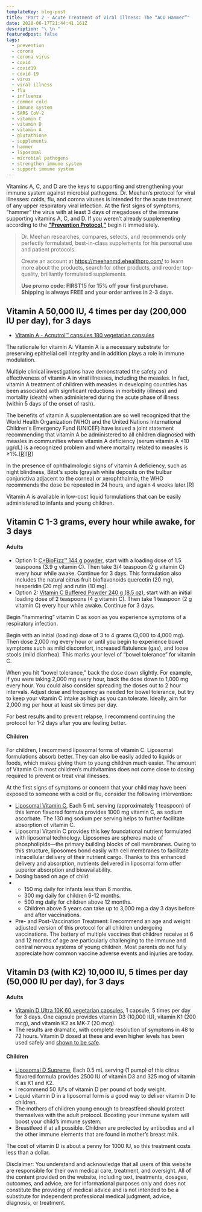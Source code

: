 ```yaml
---
templateKey: blog-post
title: "Part 2 - Acute Treatment of Viral Illness: The “ACD Hammer”"
date: 2020-06-17T21:44:41.161Z
description: "\ \n "
featuredpost: false
tags:
  - prevention
  - corona
  - corona virus
  - covid
  - covid19
  - covid-19
  - virus
  - viral illness
  - flu
  - influenza
  - common cold
  - immune system
  - SARS CoV-2
  - vitamin C
  - vitamin D
  - vitamin A
  - glutathione
  - supplements
  - hammer
  - liposomal
  - microbial pathogens
  - strengthen immune system
  - support immune system
---
```

Vitamins A, C, and D are the keys to supporting and strengthening your immune system against microbial pathogens.
Dr. Meehan’s protocol for viral Illnesses: colds, flu, and corona viruses is intended for the acute treatment of any upper respiratory viral infection. At the first signs of symptoms, “hammer” the virus with at least 3 days of megadoses of the immune supporting vitamins A, C, and D. If you weren’t already supplementing according to the <!--StartFragment-->**["Prevention Protocol,"](https://www.meehanmd.com/blog/2020-06-25-dr-meehan%E2%80%99s-protocol-for-preventing-viral-illness-colds-flu-and-covid-19/)**<!--EndFragment--> begin it immediately. 

<!--EndFragment-->

<!--StartFragment-->

> Dr. Meehan researches, compares, selects, and recommends only perfectly formulated, best-in-class supplements for his personal use and patient protocols.
>
> Create an account at <https://meehanmd.ehealthpro.com/> to learn more about the products, search for other products, and reorder top-quality, brilliantly formulated supplements.
>
> **Use promo code: FIRST15 for 15% off your first purchase.\
> Shipping is always FREE and your order arrives in 2-3 days.**

<!--EndFragment-->

<!--StartFragment-->

## Vitamin A 50,000 IU, 4 times per day (200,000 IU per day), for 3 days

<!--StartFragment-->

* [Vitamin A - Acnutrol™ capsules 180 vegetarian capsules](https://meehanmd.ehealthpro.com/products/acnutrol-capsules-180-ct)

The rationale for vitamin A: Vitamin A is a necessary substrate for preserving epithelial cell integrity and in addition plays a role in immune modulation.

Multiple clinical investigations have demonstrated the safety and effectiveness of vitamin A in viral illnesses, including the measles. In fact, vitamin A treatment of children with measles in developing countries has been associated with significant reductions in morbidity (illness) and mortality (death) when administered during the acute phase of illness (within 5 days of the onset of rash).

The benefits of vitamin A supplementation are so well recognized that the World Health Organization (WHO) and the United Nations International Children's Emergency Fund (UNICEF) have issued a joint statement recommending that vitamin A be administered to all children diagnosed with measles in communities where vitamin A deficiency (serum vitamin A <10 µg/dL) is a recognized problem and where mortality related to measles is ≥1%.[[R](https://www.who.int/elena/titles/bbc/vitamina_pneumonia_children/en/)][[R](https://www.unicef.org/publications/files/Vitamin_A_Supplementation.pdf)]

In the presence of ophthalmologic signs of vitamin A deficiency, such as night blindness, Bitot's spots (grayish white deposits on the bulbar conjunctiva adjacent to the cornea) or xerophthalmia, the WHO recommends the dose be repeated in 24 hours, and again 4 weeks later.\[R]

Vitamin A is available in low-cost liquid formulations that can be easily administered to infants and young children.

## Vitamin C 1-3 grams, every hour while awake, for 3 days

#### Adults

* Option 1: [C+BioFizz™ 144 g powder](https://meehanmd.ehealthpro.com/products/c-plus-bio-fizz-effervescent-144g-powder), start with a loading dose of 1.5 teaspoons (3.9 g vitamin C). Then take 3/4 teaspoon (2 g vitamin C) every hour while awake. Continue for 3 days. This formulation also includes the natural citrus fruit bioflavonoids quercetin (20 mg), hesperidin (20 mg) and rutin (10 mg).
* Option 2: [Vitamin C Buffered Powder 240 g (8.5 oz)](https://meehanmd.ehealthpro.com/products/buffered-vitamin-c-powder-240g), start with an initial loading dose of 2 teaspoons (4 g vitamin C). Then take 1 teaspoon (2 g vitamin C) every hour while awake. Continue for 3 days.

Begin “hammering” vitamin C as soon as you experience symptoms of a respiratory infection.

Begin with an initial (loading) dose of 3 to 4 grams (3,000 to 4,000 mg). Then dose 2,000 mg every hour or until you begin to experience bowel symptoms such as mild discomfort, increased flatulence (gas), and loose stools (mild diarrhea). This marks your level of “bowel tolerance” for vitamin C.

When you hit “bowel tolerance,” back the dose down slightly. For example, if you were taking 2,000 mg every hour, back the dose down to 1,000 mg every hour. You could also consider spreading the doses out to 2 hour intervals. Adjust dose and frequency as needed for bowel tolerance, but try to keep your vitamin C intake as high as you can tolerate. Ideally, aim for 2,000 mg per hour at least six times per day.

For best results and to prevent relapse, I recommend continuing the protocol for 1-2 days after you are feeling better.

#### Children

For children, I recommend liposomal forms of vitamin C. Liposomal formulations absorb better. They can also be easily added to liquids or foods, which makes giving them to young children much easier. The amount of Vitamin C in most children’s multivitamins does not come close to dosing required to prevent or treat viral illnesses.

At the first signs of symptoms or concern that your child may have been exposed to someone with a cold or flu, consider the following intervention:

* [Liposomal Vitamin C](https://meehanmd.ehealthpro.com/products/liposomal-vitamin-c), Each 5 mL serving (approximately 1 teaspoon) of this lemon flavored formula provides 1000 mg vitamin C, as sodium ascorbate. The 130 mg sodium per serving helps to further facilitate absorption of vitamin C.
* Liposomal Vitamin C provides this key foundational nutrient formulated with liposomal technology. Liposomes are spheres made of phospholipids—the primary building blocks of cell membranes. Owing to this structure, liposomes bond easily with cell membranes to facilitate intracellular delivery of their nutrient cargo. Thanks to this enhanced delivery and absorption, nutrients delivered in liposomal form offer superior absorption and bioavailability.
* Dosing based on age of child:
* * 150 mg daily for Infants less than 6 months.
  * 300 mg daily for children 6-12 months.
  * 500 mg daily for children above 12 months.
  * Children above 5 years can take up to 3,000 mg a day 3 days before and after vaccinations.
* Pre- and Post-Vaccination Treatment: I recommend an age and weight adjusted version of this protocol for all children undergoing vaccinations. The battery of multiple vaccines that children receive at 6 and 12 months of age are particularly challenging to the immune and central nervous systems of young children. Most parents do not fully appreciate how common vaccine adverse events and injuries are today.

<!--EndFragment-->

<!--StartFragment-->

## Vitamin D3 (with K2) 10,000 IU, 5 times per day (50,000 IU per day), for 3 days

#### Adults

* [Vitamin D Ultra 10K 60 vegetarian capsules](https://meehanmd.ehealthpro.com/products/vitamin-d-ultra-10k-60-caps), 1 capsule, 5 times per day for 3 days. One capsule provides vitamin D3 (10,000 IU), vitamin K1 (200 mcg), and vitamin K2 as MK-7 (20 mcg).
* The results are dramatic, with complete resolution of symptoms in 48 to 72 hours. Vitamin D dosed at these and even higher levels has been used safely and [shown to be safe](https://www.ncbi.nlm.nih.gov/pmc/articles/PMC4463890/#b8-0610507).

#### Children

* [Liposomal D Supreme](https://meehanmd.ehealthpro.com/products/liposomal-d-supreme), Each 0.5 mL serving (1 pump) of this citrus flavored formula provides 2500 IU of vitamin D3 and 325 mcg of vitamin K as K1 and K2.
* I recommend 50 IU's of vitamin D per pound of body weight.
* Liquid vitamin D in a liposomal form is a good way to deliver vitamin D to children.
* The mothers of children young enough to breastfeed should protect themselves with the adult protocol. Boosting your immune system will boost your child’s immune system.
* Breastfeed if at all possible. Children are protected by antibodies and all the other immune elements that are found in mother’s breast milk.

The cost of vitamin D is about a penny for 1000 IU, so this treatment costs less than a dollar.

<!--StartFragment-->

Disclaimer: You understand and acknowledge that all users of this website are responsible for their own medical care, treatment, and oversight. All of the content provided on the website, including text, treatments, dosages, outcomes, and advice, are for informational purposes only and does not constitute the providing of medical advice and is not intended to be a substitute for independent professional medical judgment, advice, diagnosis, or treatment. 

<!--EndFragment-->

<!--EndFragment-->